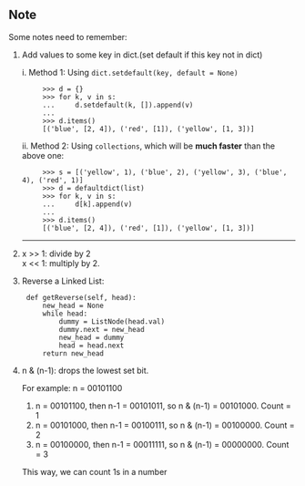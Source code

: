 ## Note

Some notes need to remember:  

1. Add values to some key in dict.\(set default if this key not in dict\)

    i. Method 1: Using `dict.setdefault(key, default = None)`

            >>> d = {}
            >>> for k, v in s:
            ...     d.setdefault(k, []).append(v)
            ...
            >>> d.items()
            [('blue', [2, 4]), ('red', [1]), ('yellow', [1, 3])]
    ii. Method 2: Using `collections`, which will be **much faster** than the above one:

            >>> s = [('yellow', 1), ('blue', 2), ('yellow', 3), ('blue', 4), ('red', 1)]
            >>> d = defaultdict(list)
            >>> for k, v in s:
            ...     d[k].append(v)
            ...
            >>> d.items()
            [('blue', [2, 4]), ('red', [1]), ('yellow', [1, 3])]
    ---

2. x &gt;&gt; 1: divide by 2  
   x &lt;&lt; 1: multiply by 2.

3. Reverse a Linked List:

   ```
    def getReverse(self, head):
        new_head = None
        while head:
            dummy = ListNode(head.val)
            dummy.next = new_head
            new_head = dummy
            head = head.next
        return new_head
   ```

4. n & (n-1): drops the lowest set bit.

    For example: n = 00101100
    1) n = 00101100, then n-1 = 00101011, so n & (n-1) = 00101000. Count = 1
    2) n = 00101000, then n-1 = 00100111, so n & (n-1) = 00100000. Count = 2
    3) n = 00100000, then n-1 = 00011111, so n & (n-1) = 00000000. Count = 3

    This way, we can count 1s in a number
    
    
